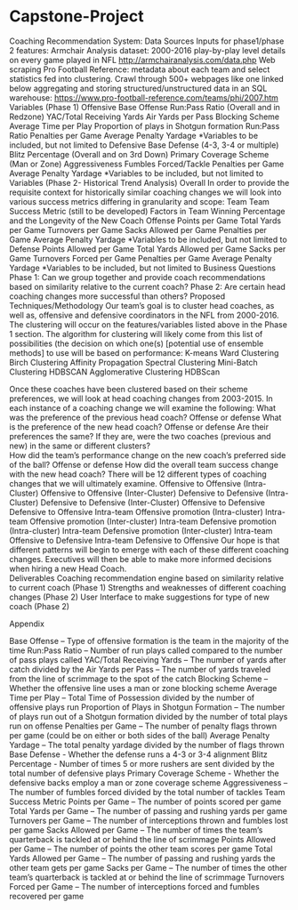 # Capstone-Project
Coaching Recommendation System:
Data Sources
Inputs for phase1/phase 2 features: 
Armchair Analysis dataset: 2000-2016 play-by-play level details on every game played in NFL
 http://armchairanalysis.com/data.php
Web scraping Pro Football Reference: metadata about each team and select statistics fed into clustering. Crawl through 500+ webpages like one linked below aggregating and storing structured/unstructured data in an SQL warehouse:
https://www.pro-football-reference.com/teams/phi/2007.htm
Variables (Phase 1)
Offensive
Base Offense
Run:Pass Ratio (Overall and in Redzone)
YAC/Total Receiving Yards
Air Yards per Pass
Blocking Scheme
Average Time per Play
Proportion of plays in Shotgun formation
Run:Pass Ratio
Penalties per Game
Average Penalty Yardage
*Variables to be included, but not limited to
Defensive
Base Defense (4-3, 3-4 or multiple)
Blitz Percentage (Overall and on 3rd Down)
Primary Coverage Scheme (Man or Zone)
Aggressiveness
Fumbles Forced/Tackle
Penalties per Game
Average Penalty Yardage
*Variables to be included, but not limited to
Variables (Phase 2- Historical Trend Analysis)
Overall
In order to provide the requisite context for historically similar coaching changes we will look into various success metrics differing in granularity and scope: 
Team
Team Success Metric (still to be developed)
Factors in Team Winning Percentage and the Longevity of the New Coach
Offense
Points per Game
Total Yards per Game
Turnovers per Game
Sacks Allowed per Game
Penalties per Game
Average Penalty Yardage
*Variables to be included, but not limited to
Defense
Points Allowed per Game 
Total Yards Allowed per Game
Sacks per Game
Turnovers Forced per Game
Penalties per Game
Average Penalty Yardage
*Variables to be included, but not limited to
Business Questions
Phase 1: Can we group together and provide coach recommendations based on similarity relative to the current coach? 
Phase 2: Are certain head coaching changes more successful than others?
Proposed Techniques/Methodology
Our team’s goal is to cluster head coaches, as well as, offensive and defensive coordinators in the NFL from 2000-2016.  The clustering will occur on the features/variables listed above in the Phase 1 section. The algorithm for clustering will likely come from this list of possibilities (the decision on which one(s) [potential use of ensemble methods] to use will be based on performance:
K-means
Ward Clustering
Birch Clustering
Affinity Propagation
Spectral Clustering
Mini-Batch Clustering
HDBSCAN 
Agglomerative Clustering
HDBScan



Once these coaches have been clustered based on their scheme preferences, we will look at head coaching changes from 2003-2015.  In each instance of a coaching change we will examine the following:
What was the preference of the previous head coach?
Offense or defense
What is the preference of the new head coach?
Offense or defense
Are their preferences the same?
If they are, were the two coaches (previous and new) in the same or different clusters?  
How did the team’s performance change on the new coach’s preferred side of the ball?
Offense or defense
How did the overall team success change with the new head coach?
There will be 12 different types of coaching changes that we will ultimately examine.
Offensive to Offensive (Intra-Cluster)
Offensive to Offensive (Inter-Cluster)
Defensive to Defensive (Intra-Cluster)
Defensive to Defensive (Inter-Cluster)
Offensive to Defensive
Defensive to Offensive
Intra-team Offensive promotion (Intra-cluster)
Intra-team Offensive promotion (Inter-cluster)
Intra-team Defensive promotion (Intra-cluster)
Intra-team Defensive promotion (Inter-cluster)
Intra-team Offensive to Defensive
Intra-team Defensive to Offensive
Our hope is that different patterns will begin to emerge with each of these different coaching changes.  Executives will then be able to make more informed decisions when hiring a new Head Coach.  
Deliverables
Coaching recommendation engine based on similarity relative to current coach (Phase 1)
Strengths and weaknesses of different coaching changes (Phase 2)
User Interface to make suggestions for type of new coach (Phase 2)



Appendix


Base Offense – Type of offensive formation is the team in the majority of the time
Run:Pass Ratio – Number of run plays called compared to the number of pass plays called
YAC/Total Receiving Yards – The number of yards after catch divided by the 
Air Yards per Pass – The number of yards traveled from the line of scrimmage to the spot of the catch
Blocking Scheme – Whether the offensive line uses a man or zone blocking scheme
Average Time per Play – Total Time of Possession divided by the number of offensive plays run
Proportion of Plays in Shotgun Formation – The number of plays run out of a Shotgun formation divided by the number of total plays run on offense
Penalties per Game – The number of penalty flags thrown per game (could be on either or both sides of the ball)
Average Penalty Yardage – The total penalty yardage divided by the number of flags thrown
Base Defense  - Whether the defense runs a 4-3 or 3-4 alignment
Blitz Percentage  - Number of times 5 or more rushers are sent divided by the total number of defensive plays
Primary Coverage Scheme  - Whether the defensive backs employ a man or zone coverage scheme
Aggressiveness – The number of fumbles forced divided by the total number of tackles
Team Success Metric 
Points per Game – The number of points scored per game
Total Yards per Game – The number of passing and rushing yards per game
Turnovers per Game – The number of interceptions thrown and fumbles lost per game
Sacks Allowed per Game – The number of times the team’s quarterback is tackled at or behind the line of scrimmage
Points Allowed per Game – The number of points the other team scores per game
Total Yards Allowed per Game – The number of passing and rushing yards the other team gets per game
Sacks per Game – The number of times the other team’s quarterback is tackled at or behind the line of scrimmage
Turnovers Forced per Game – The number of interceptions forced and fumbles recovered per game
